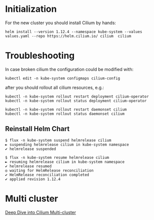 # Initialization

For the new cluster you should install Cilium by hands:

``` shell
helm install --version 1.12.4 --namespace kube-system --values values.yaml --repo https://helm.cilium.io/ cilium  cilium
```

# Troubleshooting

In case broken cilium the configuration could be modified with:
``` shell
kubectl edit -n kube-system configmaps cilium-config
```

after you should rollout all cilium resources, e.g.:

``` shell
kubectl -n kube-system rollout restart deployment cilium-operator
kubectl -n kube-system rollout status deployment cilium-operator

kubectl -n kube-system rollout restart daemonset cilium
kubectl -n kube-system rollout status daemonset cilium
```

## Reinstall Helm Chart

```
$ flux -n kube-system suspend helmrelease cilium
► suspending helmrelease cilium in kube-system namespace
✔ helmrelease suspended

$ flux -n kube-system resume helmrelease cilium
► resuming helmrelease cilium in kube-system namespace
✔ helmrelease resumed
◎ waiting for HelmRelease reconciliation
✔ HelmRelease reconciliation completed
✔ applied revision 1.12.4
```

# Multi cluster

[Deep Dive into Cilium Multi-cluster](https://cilium.io/blog/2019/03/12/clustermesh/)
